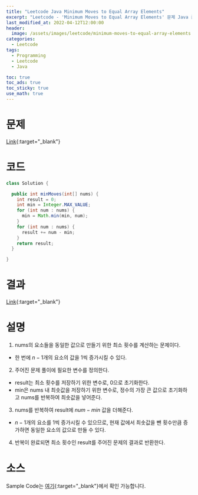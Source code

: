 ```yaml
---
title: "Leetcode Java Minimum Moves to Equal Array Elements"
excerpt: "Leetcode - 'Minimum Moves to Equal Array Elements' 문제 Java 풀이"
last_modified_at: 2022-04-12T12:00:00
header:
  image: /assets/images/leetcode/minimum-moves-to-equal-array-elements.png
categories:
  - Leetcode
tags:
  - Programming
  - Leetcode
  - Java

toc: true
toc_ads: true
toc_sticky: true
use_math: true
---
```

# 문제
[Link](https://leetcode.com/problems/minimum-moves-to-equal-array-elements/){:target="_blank"}

# 코드
```java
class Solution {

  public int minMoves(int[] nums) {
    int result = 0;
    int min = Integer.MAX_VALUE;
    for (int num : nums) {
      min = Math.min(min, num);
    }
    for (int num : nums) {
      result += num - min;
    }
    return result;
  }

}
```

# 결과
[Link](https://leetcode.com/submissions/detail/678658646/){:target="_blank"}

# 설명
1. nums의 요소들을 동일한 값으로 만들기 위한 최소 횟수를 계산하는 문제이다.
- 한 번에 $n - 1$개의 요소의 값을 1씩 증가시킬 수 있다.

2. 주어진 문제 풀이에 필요한 변수를 정의한다.
- result는 최소 횟수를 저장하기 위한 변수로, 0으로 초기화한다.
- min은 nums 내 최솟값을 저장하기 위한 변수로, 정수의 가장 큰 값으로 초기화하고 nums를 반복하여 최솟값을 넣어준다.

3. nums를 반복하여 result에 $num - min$ 값을 더해준다.
- $n - 1$개의 요소를 1씩 증가시킬 수 있으므로, 현재 값에서 최솟값을 뺀 횟수만큼 증가하면 동일한 요소의 값으로 만들 수 있다.

4. 반복이 완료되면 최소 횟수인 result를 주어진 문제의 결과로 반환한다.

# 소스
Sample Code는 [여기](https://github.com/GracefulSoul/leetcode/blob/master/src/main/java/gracefulsoul/problems/MinimumMovesToEqualArrayElements.java){:target="_blank"}에서 확인 가능합니다.